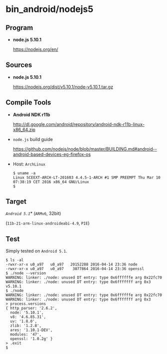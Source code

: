 <!-- README.md, bin_android/nodejs5 (branch)
   - <https://github.com/sceext2/bin_android>
  -->

# bin_android/nodejs5


## Program

+ **node.js 5.10.1**
  
  <https://nodejs.org/en/>


## Sources

+ **node.js 5.10.1**
  
  <https://nodejs.org/dist/v5.10.1/node-v5.10.1.tar.gz>


## Compile Tools

+ **Android NDK r11b**
  
  <http://dl.google.com/android/repository/android-ndk-r11b-linux-x86_64.zip>

+ `node.js` build guide
  
  <https://github.com/nodejs/node/blob/master/BUILDING.md#android--android-based-devices-eg-firefox-os>

+ Host: `ArchLinux`
  
  ```
  $ uname -a
  Linux SCEEXT-ARCH-LT-201603 4.4.5-1-ARCH #1 SMP PREEMPT Thu Mar 10 07:38:19 CET 2016 x86_64 GNU/Linux
  $ 
  ```


## Target

*`Android 5.1`** (`ARMv6`, 32bit)

(`11b-21-arm-linux-androideabi-4.9`, `PIE`)


## Test

Simply tested on `Android 5.1`. 

```
$ ls -al
-rwxr-xr-x u0_a97   u0_a97   20152288 2016-04-14 23:36 node
-rwxr-xr-x u0_a97   u0_a97    3077864 2016-04-14 23:36 openssl
$ ./node --version
WARNING: linker: ./node: unused DT entry: type 0x6ffffffe arg 0x22fc70
WARNING: linker: ./node: unused DT entry: type 0x6fffffff arg 0x3
v5.10.1
$ ./node
WARNING: linker: ./node: unused DT entry: type 0x6ffffffe arg 0x22fc70
WARNING: linker: ./node: unused DT entry: type 0x6fffffff arg 0x3
> process.versions
{ http_parser: '2.6.2',
  node: '5.10.1',
  v8: '4.6.85.31',
  uv: '1.8.0',
  zlib: '1.2.8',
  ares: '1.10.1-DEV',
  modules: '47',
  openssl: '1.0.2g' }
> .exit
$ 
```


<!-- end README.md -->


